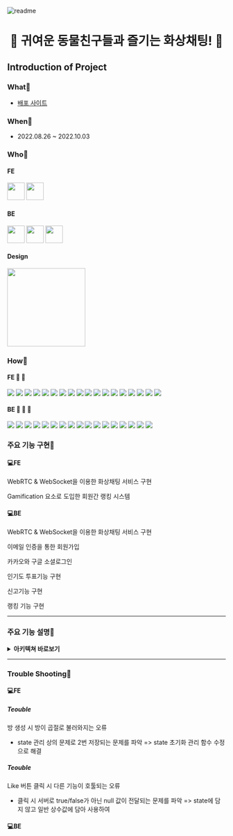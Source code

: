 ![readme](https://user-images.githubusercontent.com/103446802/193404269-46b95337-a95d-4120-9b4a-d6cf9034998b.jpg)


<h1 style="text-align: center;">🌿 귀여운 동물친구들과 즐기는 화상채팅! 🌿</h1>


## Introduction of Project
### What📍
- [배포 사이트](https://warmwinter.co.kr)

### When📍
- 2022.08.26 ~ 2022.10.03

### Who📍

#### FE
 <a href="https://github.com/hyunwung" target="_blank"><img height="40"  src="https://img.shields.io/static/v1?label=React&message=서현웅🍎 &color=61dafb&style=for-the-badge&>"/></a>
 <a href="https://github.com/Kim-wonder" target="_blank"><img height="40"  src="https://img.shields.io/static/v1?label=React&message=김혜진🥑 &color=61dafb&style=for-the-badge&>"/></a>
 
 #### BE
 <a href="https://github.com/ckstn0225" target="_blank"><img height="40"  src="https://img.shields.io/static/v1?label=Spring&message=조원영🍋 &color=08CE5D&style=for-the-badge&>"/></a>
 <a href="https://github.com/neya0" target="_blank"><img height="40"  src="https://img.shields.io/static/v1?label=Spring&message=강지성🍊 &color=08CE5D&style=for-the-badge&>"/></a>
 <a href="https://github.com/picjoy" target="_blank"><img height="40"  src="https://img.shields.io/static/v1?label=Spring&message=강지영🍒 &color=08CE5D&style=for-the-badge&>"/></a>

#### Design 
<img width="180"  src="https://img.shields.io/static/v1?label=Design&message=정지현🥦 &color=FF7F50&style=for-the-badge&>"/></a>
<br />

### How📍
#### **FE 🍎 🍇**
<p>
  <img src="https://img.shields.io/badge/JavaScript-F7DF1E?style=for-the-badge&logo=JavaScript&logoColor=black">
  <img src="https://img.shields.io/badge/React-61DAFB?style=for-the-badge&logo=React&logoColor=black">
  <img src="https://img.shields.io/badge/Create React App-09D3AC?style=for-the-badge&logo=Create React App&logoColor=black">
  <img src="https://img.shields.io/badge/Redux-764ABC?style=for-the-badge&logo=Redux&logoColor=white">
  <img src="https://img.shields.io/badge/Axios-5A29E4?style=for-the-badge&logo=Axios&logoColor=white">
  <img src="https://img.shields.io/badge/React Router-CA4245?style=for-the-badge&logo=React Router&logoColor=white">
  <img src="https://img.shields.io/badge/Yarn-2C8EBB?style=for-the-badge&logo=Yarn&logoColor=white">
  <img src="https://img.shields.io/badge/HTTPS-8BFCAB?style=for-the-badge&logo=HTTPS&logoColor=white">
  <img src="https://img.shields.io/badge/SASS-DB7093?style=for-the-badge&logo=SASS&logoColor=white">
  <img src="https://img.shields.io/badge/Visual Studio Code-007ACC?style=for-the-badge&logo=Visual Studio Code&logoColor=white">
  <img src="https://img.shields.io/badge/GitHub-121212?style=for-the-badge&logo=GitHub&logoColor=white">
  <img src="https://img.shields.io/badge/Figma-F24E1E?style=for-the-badge&logo=Figma&logoColor=white">
  <img src="https://img.shields.io/badge/Amazon S3-569A31?style=for-the-badge&logo=Amazon S3&logoColor=white">
  <img src="https://img.shields.io/badge/Cloud Front-FDC520?style=for-the-badge&logo=Cloud Front&logoColor=white">
  <img src="https://img.shields.io/badge/WebRTC-3F7CF6?style=for-the-badge&logo=WebRTC&logoColor=white">
  <img src="https://img.shields.io/badge/OPEN Vidu-3EF1AC?style=for-the-badge&logo=OPEN Vidu&logoColor=white">
  <img src="https://img.shields.io/badge/STOMP-313131?style=for-the-badge&logo=STOMP&logoColor=white">
  <img src="https://img.shields.io/badge/SockJS-313131?style=for-the-badge&logo=SockJS&logoColor=white">
</p>

#### **BE 🍋 🍊 🍒**
<p>
  <img src="https://img.shields.io/badge/Spring-A5E882?style=for-the-badge&logo=Spring&logoColor=black">
  <img src="https://img.shields.io/badge/Docker-76CBFD?style=for-the-badge&logo=Docker&logoColor=black">
  <img src="https://img.shields.io/badge/Intelli J-FA2C48?style=for-the-badge&logo=IntelliJS&logoColor=white">
  <img src="https://img.shields.io/badge/Amazon EC2-FDC959?style=for-the-badge&logo=Amazon EC2&logoColor=black">
  <img src="https://img.shields.io/badge/Amazon S3-569A31?style=for-the-badge&logo=Amazon S3&logoColor=white">
  <img src="https://img.shields.io/badge/Amazon RDS-547CFA?style=for-the-badge&logo=Amazon RDS&logoColor=white">
  <img src="https://img.shields.io/badge/Amazon ROUTER 53-FDD485?style=for-the-badge&logo=ROUTER 53r&logoColor=black">
  <img src="https://img.shields.io/badge/My SQL-FBBB5B?style=for-the-badge&logo=My SQL&logoColor=black">
  <img src="https://img.shields.io/badge/HTTPS-8BFCAB?style=for-the-badge&logo=HTTPS&logoColor=white">
  <img src="https://img.shields.io/badge/GitHub-121212?style=for-the-badge&logo=GitHub&logoColor=white">
  <img src="https://img.shields.io/badge/Git Action-0E0E0E?style=for-the-badge&logo=Git Action&logoColor=white">
  <img src="https://img.shields.io/badge/KURENTO-ECF79C?style=for-the-badge&logo=KURENTO&logoColor=black">
  <img src="https://img.shields.io/badge/Redis-F14C2E?style=for-the-badge&logo=Redis&logoColor=white">
  <img src="https://img.shields.io/badge/WebRTC-3F7CF6?style=for-the-badge&logo=WebRTC&logoColor=white">
  <img src="https://img.shields.io/badge/OPEN Vidu-3EF1AC?style=for-the-badge&logo=OPEN Vidu&logoColor=white">
  <img src="https://img.shields.io/badge/NGINX-19D982?style=for-the-badge&logo=NGINX&logoColor=black">
 <img src="https://img.shields.io/badge/AMAZON AWS-e61919?style=for-the-badge&logo=AMAZON AWS&logoColor=black">
</p>


### 주요 기능 구현📍
#### 💻**FE**

 WebRTC & WebSocket을 이용한 화상채팅 서비스 구현

 Gamification 요소로 도입한 회원간 랭킹 시스템


#### 💻**BE**

 WebRTC & WebSocket을 이용한 화상채팅 서비스 구현
 
 이메일 인증을 통한 회원가입
 
 카카오와 구글 소셜로그인
 
 인기도 투표기능 구현 
 
 신고기능 구현
 
 랭킹 기능 구현
 

-----

### 주요 기능 설명📍
<details>
<summary> <b>아키텍쳐 바로보기</b> </summary>
    <img src="https://user-images.githubusercontent.com/103446802/194292784-61fc0f1c-7552-4f48-a2af-487fdfd70f90.jpeg"> 
</details>

----

### Trouble Shooting📍
#### 💻**FE**

##### Teouble
방 생성 시 방이 곱절로 불러와지는 오류
- state 관리 상의 문제로 2번 저장되는 문제를 파악 => state 초기화 관리 함수 수정으로 해결

##### Teouble
Like 버튼 클릭 시 다른 기능이 호툴되는 오류
- 클릭 시 서버로 true/false가 아닌 null 값이 전달되는 문제를 파악 => state에 담지 않고 일반 상수값에 담아 사용하여 

#### 💻**BE** 


